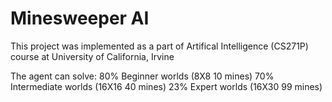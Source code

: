# Minesweeper AI

This project was implemented as a part of Artifical Intelligence (CS271P) course at University of California, Irvine

The agent can solve:
80% Beginner worlds (8X8 10 mines)
70% Intermediate worlds (16X16 40 mines)
23% Expert worlds (16X30 99 mines)
